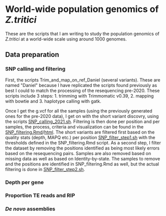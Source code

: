 # World-wide population genomics of *Z.tritici*

These are the scripts that I am writing to study the population genomics of *Z.tritici* at a world-wide scale using around 1000 genomes.


## Data preparation
### SNP calling and filtering
First, the scripts Trim_and_map_on_ref_Daniel (several variants). These are named "Daniel" because I have replicated the scripts found previously as best I could to match the processing of the resequencing pre-2020. These scripts include 3 steps: 1. trimming with Trimmomatic v0.39, 2. mapping with bowtie and 3. haplotype calling with gatk.

Once I get the g.vcf for all the samples (using the previously generated ones for the pre-2020 data), I get on with the short variant discovry, using the scripts [SNP_calling_2021.sh](./SNP_calling_2021.sh). Filtering is then done per position and per samples, the process, criteria and visualization can be found in the [SNP_filtering.Rmd](./SNP_filtering.Rmd)/[html](./SNP_filtering.html). The short variants are filtered first based on the quality stats (depth, MAPQ etc.) per position [SNP_filter_step1.sh](./SNP_filter_step1.sh) with the thresholds defined in the SNP_filtering.Rmd script. As a second step, I filter the dataset by removing the positions identified as being most likely errors based on the resequencing pairs. Samples are also removed based on missing data as well as based on Identity-by-state. The samples to remove and the positions are identified in SNP_filtering.Rmd as well, but the actual filtering is done in [SNP_filter_step2.sh](./SNP_filter_step2.sh).


### Depth per gene

### Proportion TE reads and RIP


### *De novo* assemblies

